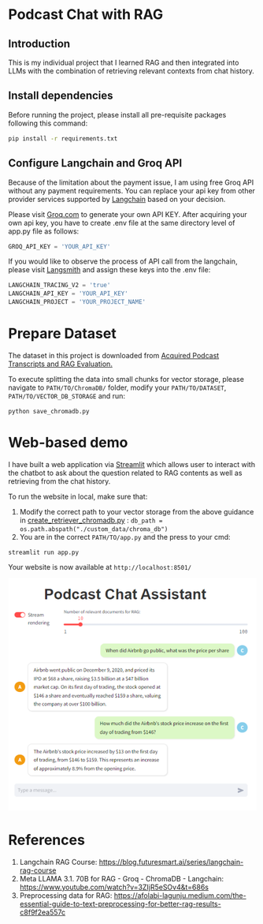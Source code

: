 # Podcast Chat with RAG

## Introduction

This is my individual project that I learned RAG and then integrated into LLMs with the combination of retrieving relevant contexts from chat history.

## Install dependencies

Before running the project, please install all pre-requisite packages following this command:

```cmd
pip install -r requirements.txt
```

## Configure Langchain and Groq API

Because of the limitation about the payment issue, I am using free Groq API without any payment requirements. You can replace your api key from other provider services supported by <a href="https://python.langchain.com/v0.2/docs/tutorials/rag/">Langchain</a> based on your decision.

Please visit <a href="https://groq.com/">Groq.com</a> to generate your own API KEY. After acquiring your own api key, you have to create .env file at the same directory level of app.py file as follows:

```python
GROQ_API_KEY = 'YOUR_API_KEY'
```

If you would like to observe the process of API call from the langchain, please visit <a href="https://www.langchain.com/langsmith">Langsmith</a> and assign these keys into the .env file:

```python
LANGCHAIN_TRACING_V2 = 'true'
LANGCHAIN_API_KEY = 'YOUR_API_KEY'
LANGCHAIN_PROJECT = 'YOUR_PROJECT_NAME'
```

# Prepare Dataset

The dataset in this project is downloaded from <a href="https://www.kaggle.com/datasets/harrywang/acquired-podcast-transcripts-and-rag-evaluation">Acquired Podcast Transcripts and RAG Evaluation.
</a>

To execute splitting the data into small chunks for vector storage, please navigate to `PATH/TO/ChromaDB/` folder, modify your `PATH/TO/DATASET`, `PATH/TO/VECTOR_DB_STORAGE` and run:

```
python save_chromadb.py
```

# Web-based demo

I have built a web application via <a href="https://streamlit.io/">Streamlit</a> which allows user to interact with the chatbot to ask about the question related to RAG contents as well as retrieving from the chat history.

To run the website in local, make sure that:

1. Modify the correct path to your vector storage from the above guidance in <a href="./ChromaDB/create_retriever_chromadb.py">create_retriever_chromadb.py</a> : `db_path = os.path.abspath("./custom_data/chroma_db")`
2. You are in the correct `PATH/TO/app.py` and the press to your cmd:

```
streamlit run app.py
```

Your website is now available at `http://localhost:8501/`

<img src="./images/RAG_correct_query.png">

# References

1. Langchain RAG Course: https://blog.futuresmart.ai/series/langchain-rag-course
2. Meta LLAMA 3.1. 70B for RAG - Groq - ChromaDB - Langchain: https://www.youtube.com/watch?v=3ZIjR5eSOv4&t=686s
3. Preprocessing data for RAG: https://afolabi-lagunju.medium.com/the-essential-guide-to-text-preprocessing-for-better-rag-results-c8f9f2ea557c
